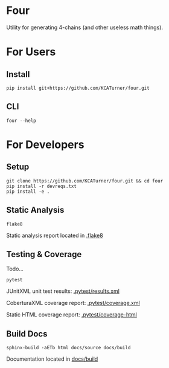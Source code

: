 # Four

Utility for generating 4-chains (and other useless math things).

# For Users

## Install

```shell
pip install git+https://github.com/KCATurner/four.git
```

## CLI

```shell
four --help
```

# For Developers

## Setup

```shell
git clone https://github.com/KCATurner/four.git && cd four
pip install -r devreqs.txt
pip install -e .
```

## Static Analysis

```shell
flake8
```

Static analysis report located in [.flake8](.flake8)

## Testing & Coverage

Todo...

```shell
pytest
```

JUnitXML unit test results: [.pytest/results.xml](.pytest/results.xml)

CoberturaXML coverage report: [.pytest/coverage.xml](.pytest/coverage.xml)

Static HTML coverage report: [.pytest/coverage-html](.pytest/coverage-html)

## Build Docs

```shell
sphinx-build -aETb html docs/source docs/build
```

Documentation located in [docs/build](docs/build)
